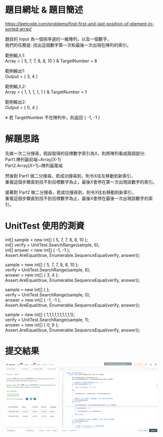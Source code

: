 # 題目網址 & 題目簡述  
https://leetcode.com/problems/find-first-and-last-position-of-element-in-sorted-array/  
  
題目的 Input 為一個排序過的一維陣列，以及一個數字，  
我們的任務是: 找出這個數字第一次和最後一次出現在陣列的索引。  
  
範例輸入1:  
Array = { 5, 7, 7, 8, 8, 10 } & TargetNumber = 8  
  
範例輸出1:  
Output = { 3, 4 }  
  
範例輸入2:  
Array = { 1, 1, 1, 1, 1 } & TargetNumber = 1  
  
範例輸出2:  
Output = { 0, 4 }  
  
※ 若 TargetNumber 不在陣列中，則返回 { -1, -1 }  
  
# 解題思路  
先做一次二分搜尋，假設取得的目標數字索引為X，則將陣列看成兩個部分:  
Part1.陣列最前端~Array[X-1]  
Part2.Array[X+1]~陣列最尾端  
  
然後對 Part1 做二分搜尋，若成功搜尋到，則令X往左移動到新索引，  
重複這個步驟直到找不到目標數字為止，最後X會停在第一次出現該數字的索引。  
  
接著對 Part2 做二分搜尋，若成功搜尋到，則令X往右移動到新索引，  
重複這個步驟直到找不到目標數字為止，最後X會停在最後一次出現該數字的索引。  
  
# UnitTest 使用的測資  
int[] sample = new int[] { 5, 7, 7, 8, 8, 10 };  
int[] verify = UnitTest.SearchRange(sample, 6);  
int[] answer = new int[] { -1, -1 };  
Assert.AreEqual(true, Enumerable.SequenceEqual(verify, answer));  
  
sample = new int[] { 5, 7, 7, 8, 8, 10 };  
verify = UnitTest.SearchRange(sample, 8);  
answer = new int[] { 3, 4 };  
Assert.AreEqual(true, Enumerable.SequenceEqual(verify, answer));  
  
sample = new int[] { };  
verify = UnitTest.SearchRange(sample, 0);  
answer = new int[] { -1, -1 };  
Assert.AreEqual(true, Enumerable.SequenceEqual(verify, answer));  
  
sample = new int[] { 1,1,1,1,1,1,1,1,1,1};  
verify = UnitTest.SearchRange(sample, 1);  
answer = new int[] { 0, 9 };  
Assert.AreEqual(true, Enumerable.SequenceEqual(verify, answer));  
  
# 提交結果  
![image](https://raw.githubusercontent.com/Jacky20200711/LeetCode/master/Q34(Find%20First%20and%20Last%20Position)/SuccessShot.PNG)  
&emsp;  
&emsp;  
